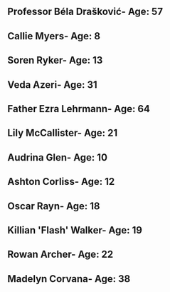 ## Professor Béla Drašković- Age: 57
## Callie Myers- Age: 8
## Soren Ryker- Age: 13
## Veda Azeri- Age: 31
## Father Ezra Lehrmann- Age: 64
## Lily McCallister- Age: 21
## Audrina Glen- Age: 10
## Ashton Corliss- Age: 12
## Oscar Rayn- Age: 18
## Killian 'Flash' Walker- Age: 19
## Rowan Archer- Age: 22
## Madelyn Corvana- Age: 38
